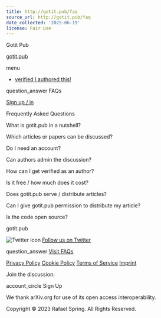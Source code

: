 ```yaml
---
title: http://gotit.pub/faq
source_url: http://gotit.pub/faq
date_collected: '2025-06-19'
license: Fair Use
---
```


Gotit Pub


[gotit.pub](/)

menu

* [verified I authored this!](javascript:)

question\_answer
FAQs

[Sign up / in](/authentication/login)

Frequently Asked Questions

What is gotit.pub in a nutshell?

Which articles or papers can be discussed?

Do I need an account?

Can authors admin the discussion?

How can I get verified as an author?

Is it free / how much does it cost?

Does gotit.pub serve / distribute articles?

Can I give gotit.pub permission to distribute my article?

Is the code open source?

gotit.pub

![Twitter icon](/images/twitter_logo_white.png)
[Follow us on Twitter](https://twitter.com/gotit_pub)

question\_answer
[Visit FAQs](/faq)

[Privacy Policy](/privacy)
[Cookie Policy](/cookies)
[Terms of Service](/tos)
[Imprint](/imprint)

Join the discussion:

account\_circle
Sign Up

We thank arXiv.org for use of its open access interoperability.

Copyright © 2023 Rafael Spring. All Rights Reserved.
